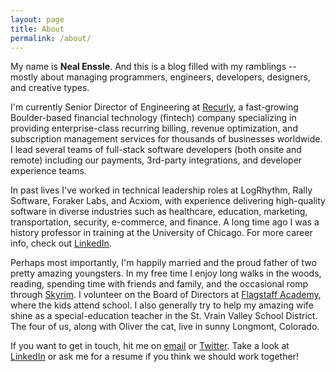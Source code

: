 ```yaml
---
layout: page
title: About
permalink: /about/
---
```


My name is **Neal Enssle**. And this is a blog filled with my ramblings -- mostly about managing programmers, engineers, developers, designers, and creative types.

I'm currently Senior Director of Engineering at [Recurly](http://www.recurly.com), a fast-growing Boulder-based financial technology (fintech) company specializing in providing enterprise-class recurring billing, revenue optimization, and subscription management services for thousands of businesses worldwide. I lead several teams of full-stack software developers (both onsite and remote) including our payments, 3rd-party integrations, and developer experience teams. 

In past lives I've worked in technical leadership roles at LogRhythm, Rally Software, Foraker Labs, and Acxiom, with experience delivering high-quality software in diverse industries such as healthcare, education, marketing, transportation, security, e-commerce, and finance. A long time ago I was a history professor in training at the University of Chicago. For more career info, check out [LinkedIn](https://www.linkedin.com/in/nealenssle).

Perhaps most importantly, I'm happily married and the proud father of two pretty amazing youngsters. In my free time I enjoy long walks in the woods, reading, spending time with friends and family, and the occasional romp through [Skyrim](https://en.wikipedia.org/wiki/The_Elder_Scrolls_V:_Skyrim). I volunteer on the Board of Directors at [Flagstaff Academy](http://flagstaffacademy.org), where the kids attend school. I also generally try to help my amazing wife shine as a special-education teacher in the St. Vrain Valley School District. The four of us, along with Oliver the cat, live in sunny Longmont, Colorado. 

If you want to get in touch, hit me on [email](mail&#116;&#111;&#58;%&#54;5&#110;ssl&#101;+&#37;77eb&#64;&#103;%6Dail&#46;c%&#54;Fm) or [Twitter](http://twitter.com/nealenssle). Take a look at [LinkedIn](https://www.linkedin.com/in/nealenssle) or ask me for a resume if you think we should work together!
